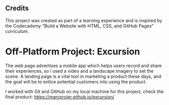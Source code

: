 ## Credits

This project was created as part of a learning experience and is inspired by the Codecademy "Build a Website with HTML, CSS, and GitHub Pages" curriculum.

# Off-Platform Project: Excursion

The web page advertises a mobile app which helps users record and share their experiences, so i used a video and a landscape imagery to set the scene. A landing page is a vital tool in marketing a product these days, and the goal will be to entice potential customers into using the product.

I worked with Git and GitHub on my local machine for this project, check the final product: https://marcprojer.github.io/excursion/
